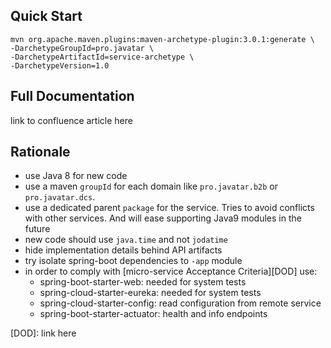 ## Quick Start ##
```
mvn org.apache.maven.plugins:maven-archetype-plugin:3.0.1:generate \
-DarchetypeGroupId=pro.javatar \
-DarchetypeArtifactId=service-archetype \
-DarchetypeVersion=1.0
```

## Full Documentation
link to confluence article here

## Rationale

* use Java 8 for new code
* use a maven `groupId` for each domain like `pro.javatar.b2b` or `pro.javatar.dcs`.
* use a dedicated parent `package` for the service. Tries to avoid conflicts with
  other services. And will ease supporting Java9 modules in the future
* new code should use `java.time` and not `jodatime`
* hide implementation details behind API artifacts
* try isolate spring-boot dependencies to `-app` module
* in order to comply with [micro-service Acceptance Criteria][DOD] use:
    - spring-boot-starter-web: needed for system tests
    - spring-cloud-starter-eureka: needed for system tests
    - spring-cloud-starter-config: read configuration from remote service
    - spring-boot-starter-actuator: health and info endpoints

[DOD]: link here